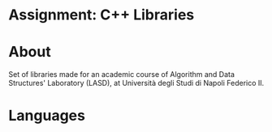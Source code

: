 # Assignment: C++ Libraries

# About
Set of libraries made for an academic course of Algorithm and Data Structures' Laboratory (LASD),
at Università degli Studi di Napoli Federico II.

# Languages
